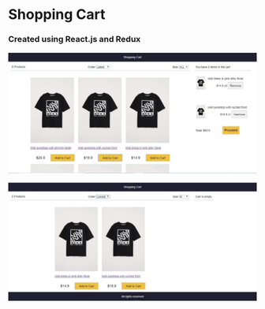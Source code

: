 # Shopping Cart

### Created using React.js and Redux

![screenshot](public/screenshot1.JPG)

![screenshot](public/screenshot22.JPG)